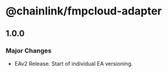 # @chainlink/fmpcloud-adapter

## 1.0.0

### Major Changes

- EAv2 Release. Start of individual EA versioning.
